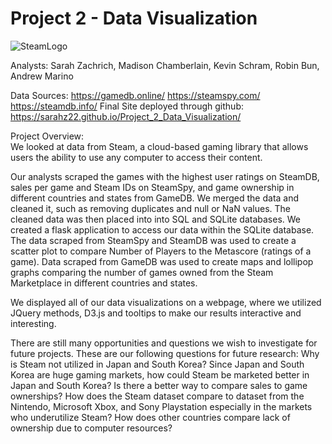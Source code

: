 # Project 2 - Data Visualization

![SteamLogo](https://cdn.worldvectorlogo.com/logos/steam.svg)

Analysts: Sarah Zachrich, Madison Chamberlain, Kevin Schram, Robin Bun, Andrew Marino

Data Sources: https://gamedb.online/ https://steamspy.com/ https://steamdb.info/
Final Site deployed through github: https://sarahz22.github.io/Project_2_Data_Visualization/

Project Overview: \
We looked at data from Steam, a cloud-based gaming library that allows users the ability to use any computer to access their content.

Our analysts scraped the games with the highest user ratings on SteamDB, sales per game and Steam IDs on SteamSpy, and game ownership in different countries and states from GameDB. 
We merged the data and cleaned it, such as removing duplicates and null or NaN values. 
The cleaned data was then placed into into SQL and SQLite databases. We created a flask application to access our data within the SQLite database.
The data scraped from SteamSpy and SteamDB was used to create a scatter plot to compare Number of Players to the Metascore (ratings of a game). Data scraped from GameDB was used to create maps and lollipop graphs comparing the number of games owned from the Steam Marketplace in different countries and states. 

We displayed all of our data visualizations on a webpage, where we utilized JQuery methods, D3.js and tooltips to make our results interactive and interesting.

There are still many opportunities and questions we wish to investigate for future projects. 
These are our following questions for future research:
Why is Steam not utilized in Japan and South Korea? Since Japan and South Korea are huge gaming markets, how could Steam be marketed better in Japan and South Korea? 
Is there a better way to compare sales to game ownerships?
How does the Steam dataset compare to dataset from the Nintendo, Microsoft Xbox, and Sony Playstation especially in the markets who underutilize Steam?
How does other countries compare lack of ownership due to computer resources?

